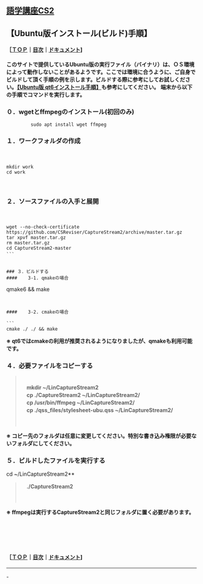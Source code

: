 ## [語学講座CS2](https://csreviser.github.io/CaptureStream2/) 
## 【Ubuntu版インストール(ビルド)手順】　　　　　　
#### ［[ＴＯＰ](./)**｜**[目次](./#目次)**｜**[ドキュメント](./#ドキュメント-1)]

**このサイトで提供しているUbuntu版の実行ファイル（バイナリ）は、ＯＳ環境によって動作しないことがあるようです。ここでは環境に合うように、ご自身でビルドして頂く手順の例を示します。ビルドする際に参考にしてお試しください。[【Ubuntu版 qt6インストール手順】](./qt_install)も参考にしてください。**
**端末から以下の手順でコマンドを実行します。**

### ０．wgetとffmpegのインストール(初回のみ)     

```
         sudo apt install wget ffmpeg
```


### １．ワークフォルダの作成
　　　　　　        
```
mkdir work          
cd work
```
　　　　　　　

### ２．ソースファイルの入手と展開
　　　　         
```
wget --no-check-certificate https://github.com/CSReviser/CaptureStream2/archive/master.tar.gz
tar xpvf master.tar.gz        
rm master.tar.gz          
cd CaptureStream2-master
```　　　　　　　


### ３．ビルドする
####    3-1. qmakeの場合

```
qmake6 && make          
```　　　　　　


####    3-2. cmakeの場合

```　　　　　　　         
cmake ./ ./ && make         
```

**※ qt6ではcmakeの利用が推奨されるようになりましたが、qmakeも利用可能です。**
 　　
 
### ４．必要ファイルをコピーする
>
>　　　　　　　         
>　**mkdir ~/LinCaptureStream2**         
>　**cp ./CaptureStream2 ~/LinCaptureStream2/**          
>　**cp /usr/bin/ffmpeg ~/LinCaptureStream2/**          
>　**cp ./qss_files/stylesheet-ubu.qss ~/LinCaptureStream2/**
>
>　　　　　　　

**※ コピー先のフォルダは任意に変更してください。特別な書き込み権限が必要ないフォルダにしてください。**

### ５．ビルドしたファイルを実行する
>

cd ~/LinCaptureStream2**         
>　**./CaptureStream2**          
>
>　　　　　　　

**※ ffmpegは実行するCaptureStream2と同じフォルダに置く必要があります。**

####   　
####   　
#### ［[ＴＯＰ](./)**｜**[目次](./#目次)**｜**[ドキュメント](./#ドキュメント-1)]

*** 
 <link rel="shortcut icon" type="image/x-icon" href="https://avatars.githubusercontent.com/u/46049273?v=4">
 <meta name="twitter:image:src" content="https://avatars.githubusercontent.com/u/46049273?v=4">
-
